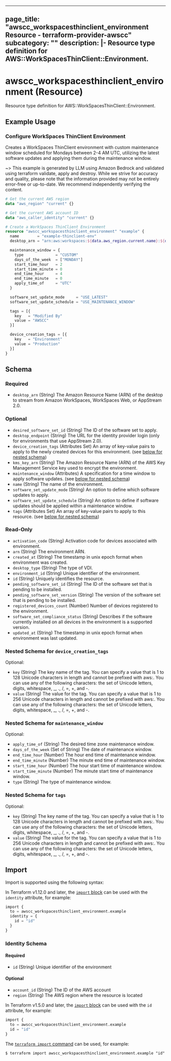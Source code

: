 
---
page_title: "awscc_workspacesthinclient_environment Resource - terraform-provider-awscc"
subcategory: ""
description: |-
  Resource type definition for AWS::WorkSpacesThinClient::Environment.
---

# awscc_workspacesthinclient_environment (Resource)

Resource type definition for AWS::WorkSpacesThinClient::Environment.

## Example Usage

### Configure WorkSpaces ThinClient Environment

Creates a WorkSpaces ThinClient environment with custom maintenance window scheduled for Mondays between 2-4 AM UTC, utilizing the latest software updates and applying them during the maintenance window.

~> This example is generated by LLM using Amazon Bedrock and validated using terraform validate, apply and destroy. While we strive for accuracy and quality, please note that the information provided may not be entirely error-free or up-to-date. We recommend independently verifying the content.

```terraform
# Get the current AWS region
data "aws_region" "current" {}

# Get the current AWS account ID
data "aws_caller_identity" "current" {}

# Create a WorkSpaces ThinClient Environment
resource "awscc_workspacesthinclient_environment" "example" {
  name        = "example-thinclient-env"
  desktop_arn = "arn:aws:workspaces:${data.aws_region.current.name}:${data.aws_caller_identity.current.account_id}:workspace/ws-abcd1234"

  maintenance_window = {
    type              = "CUSTOM"
    days_of_the_week  = ["MONDAY"]
    start_time_hour   = 2
    start_time_minute = 0
    end_time_hour     = 4
    end_time_minute   = 0
    apply_time_of     = "UTC"
  }

  software_set_update_mode     = "USE_LATEST"
  software_set_update_schedule = "USE_MAINTENANCE_WINDOW"

  tags = [{
    key   = "Modified By"
    value = "AWSCC"
  }]

  device_creation_tags = [{
    key   = "Environment"
    value = "Production"
  }]
}
```

<!-- schema generated by tfplugindocs -->
## Schema

### Required

- `desktop_arn` (String) The Amazon Resource Name (ARN) of the desktop to stream from Amazon WorkSpaces, WorkSpaces Web, or AppStream 2.0.

### Optional

- `desired_software_set_id` (String) The ID of the software set to apply.
- `desktop_endpoint` (String) The URL for the identity provider login (only for environments that use AppStream 2.0).
- `device_creation_tags` (Attributes Set) An array of key-value pairs to apply to the newly created devices for this environment. (see [below for nested schema](#nestedatt--device_creation_tags))
- `kms_key_arn` (String) The Amazon Resource Name (ARN) of the AWS Key Management Service key used to encrypt the environment.
- `maintenance_window` (Attributes) A specification for a time window to apply software updates. (see [below for nested schema](#nestedatt--maintenance_window))
- `name` (String) The name of the environment.
- `software_set_update_mode` (String) An option to define which software updates to apply.
- `software_set_update_schedule` (String) An option to define if software updates should be applied within a maintenance window.
- `tags` (Attributes Set) An array of key-value pairs to apply to this resource. (see [below for nested schema](#nestedatt--tags))

### Read-Only

- `activation_code` (String) Activation code for devices associated with environment.
- `arn` (String) The environment ARN.
- `created_at` (String) The timestamp in unix epoch format when environment was created.
- `desktop_type` (String) The type of VDI.
- `environment_id` (String) Unique identifier of the environment.
- `id` (String) Uniquely identifies the resource.
- `pending_software_set_id` (String) The ID of the software set that is pending to be installed.
- `pending_software_set_version` (String) The version of the software set that is pending to be installed.
- `registered_devices_count` (Number) Number of devices registered to the environment.
- `software_set_compliance_status` (String) Describes if the software currently installed on all devices in the environment is a supported version.
- `updated_at` (String) The timestamp in unix epoch format when environment was last updated.

<a id="nestedatt--device_creation_tags"></a>
### Nested Schema for `device_creation_tags`

Optional:

- `key` (String) The key name of the tag. You can specify a value that is 1 to 128 Unicode characters in length and cannot be prefixed with aws:. You can use any of the following characters: the set of Unicode letters, digits, whitespace, _, ., /, =, +, and -.
- `value` (String) The value for the tag. You can specify a value that is 1 to 256 Unicode characters in length and cannot be prefixed with aws:. You can use any of the following characters: the set of Unicode letters, digits, whitespace, _, ., /, =, +, and -.


<a id="nestedatt--maintenance_window"></a>
### Nested Schema for `maintenance_window`

Optional:

- `apply_time_of` (String) The desired time zone maintenance window.
- `days_of_the_week` (Set of String) The date of maintenance window.
- `end_time_hour` (Number) The hour end time of maintenance window.
- `end_time_minute` (Number) The minute end time of maintenance window.
- `start_time_hour` (Number) The hour start time of maintenance window.
- `start_time_minute` (Number) The minute start time of maintenance window.
- `type` (String) The type of maintenance window.


<a id="nestedatt--tags"></a>
### Nested Schema for `tags`

Optional:

- `key` (String) The key name of the tag. You can specify a value that is 1 to 128 Unicode characters in length and cannot be prefixed with aws:. You can use any of the following characters: the set of Unicode letters, digits, whitespace, _, ., /, =, +, and -.
- `value` (String) The value for the tag. You can specify a value that is 1 to 256 Unicode characters in length and cannot be prefixed with aws:. You can use any of the following characters: the set of Unicode letters, digits, whitespace, _, ., /, =, +, and -.

## Import

Import is supported using the following syntax:

In Terraform v1.12.0 and later, the [`import` block](https://developer.hashicorp.com/terraform/language/import) can be used with the `identity` attribute, for example:

```terraform
import {
  to = awscc_workspacesthinclient_environment.example
  identity = {
    id = "id"
  }
}
```

<!-- schema generated by tfplugindocs -->
### Identity Schema

#### Required

- `id` (String) Unique identifier of the environment

#### Optional

- `account_id` (String) The ID of the AWS account
- `region` (String) The AWS region where the resource is located

In Terraform v1.5.0 and later, the [`import` block](https://developer.hashicorp.com/terraform/language/import) can be used with the `id` attribute, for example:

```terraform
import {
  to = awscc_workspacesthinclient_environment.example
  id = "id"
}
```

The [`terraform import` command](https://developer.hashicorp.com/terraform/cli/commands/import) can be used, for example:

```shell
$ terraform import awscc_workspacesthinclient_environment.example "id"
```
